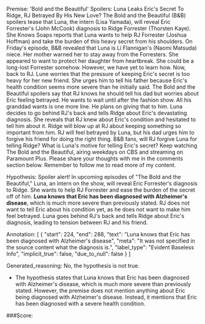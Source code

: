 
Premise:
'Bold and the Beautiful' Spoilers: Luna Leaks Eric's Secret To Ridge, RJ Betrayed By His New Love?
The Bold and the Beautiful (B&B) spoilers tease that Luna, the intern (Lisa Yamada), will reveal Eric Forrester's (John McCook) diagnosis to Ridge Forrester (Thorsten Kaye). She Knows Soaps reports that Luna wants to help RJ Forrester (Joshua Hoffman) and take the burden of this heavy secret from his shoulders.
On Friday's episode, B&B revealed that Luna is Li Flannigan's (Naomi Matsuda) niece. Her mother warned her to stay away from the Forresters. She appeared to want to protect her daughter from heartbreak. She could be a long-lost Forrester somehow. However, we have yet to learn how.
Now, back to RJ. Lune worries that the pressure of keeping Eric's secret is too heavy for her new friend. She urges him to tell his father because Eric's health condition seems more severe than he initially said.
The Bold and the Beautiful spoilers say that RJ knows he should tell his dad but worries about Eric feeling betrayed. He wants to wait until after the fashion show. All his granddad wants is one more line. He plans on giving that to him.
Luna decides to go behind RJ's back and tells Ridge about Eric's devastating diagnosis. She reveals that RJ knew about Eric's condition and hesitated to tell him about it.
Ridge will blow up at RJ about keeping something so important from him. RJ will feel betrayed by Luna, but his dad urges him to forgive his friend for doing the right thing.
B&B fans, will RJ forgive Luna for telling Ridge? What is Luna's motive for telling Eric's secret? Keep watching The Bold and the Beautiful, airing weekdays on CBS and streaming on Paramount Plus. Please share your thoughts with me in the comments section below. Remember to follow me to read more of my content.

Hypothesis:
Spoiler alert! In upcoming episodes of "The Bold and the Beautiful," Luna, an intern on the show, will reveal Eric Forrester's diagnosis to Ridge. She wants to help RJ Forrester and ease the burden of the secret off of him. **Luna knows that Eric has been diagnosed with Alzheimer's disease**, which is much more severe than previously stated. RJ does not want to tell Eric about his condition yet, as he does not want to make him feel betrayed. Luna goes behind RJ's back and tells Ridge about Eric's diagnosis, leading to tension between RJ and his friend.

Annotation:
[
  {
    "start": 224,
    "end": 288,
    "text": "Luna knows that Eric has been diagnosed with Alzheimer's disease",
    "meta": "It was not specified in the source content what the diagnosis is.",
    "label_type": "Evident Baseless Info",
    "implicit_true": false,
    "due_to_null": false
  }
]

Generated_reasoning:
No, the hypothesis is not true. 
- The hypothesis states that Luna knows that Eric has been diagnosed with Alzheimer's disease, which is much more severe than previously stated. However, the premise does not mention anything about Eric being diagnosed with Alzheimer's disease. Instead, it mentions that Eric has been diagnosed with a severe health condition.

###Score:
